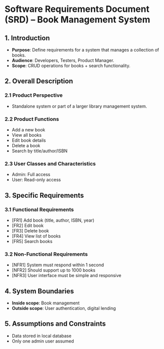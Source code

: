 # Software Requirements Document (SRD) – Book Management System

## 1. Introduction
- **Purpose**: Define requirements for a system that manages a collection of books.
- **Audience**: Developers, Testers, Product Manager.
- **Scope**: CRUD operations for books + search functionality.

## 2. Overall Description
### 2.1 Product Perspective
- Standalone system or part of a larger library management system.

### 2.2 Product Functions
- Add a new book
- View all books
- Edit book details
- Delete a book
- Search by title/author/ISBN

### 2.3 User Classes and Characteristics
- Admin: Full access
- User: Read-only access

## 3. Specific Requirements
### 3.1 Functional Requirements
- [FR1] Add book (title, author, ISBN, year)
- [FR2] Edit book
- [FR3] Delete book
- [FR4] View list of books
- [FR5] Search books

### 3.2 Non-Functional Requirements
- [NFR1] System must respond within 1 second
- [NFR2] Should support up to 1000 books
- [NFR3] User interface must be simple and responsive

## 4. System Boundaries
- **Inside scope**: Book management
- **Outside scope**: User authentication, digital lending

## 5. Assumptions and Constraints
- Data stored in local database
- Only one admin user assumed
